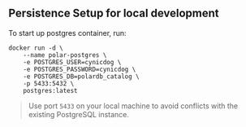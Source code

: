 ## Persistence Setup for local development 

To start up postgres container, run:
```
docker run -d \
    --name polar-postgres \
    -e POSTGRES_USER=cynicdog \
    -e POSTGRES_PASSWORD=cynicdog \
    -e POSTGRES_DB=polardb_catalog \
    -p 5433:5432 \
    postgres:latest
```
> Use port `5433` on your local machine to avoid conflicts with the existing PostgreSQL instance.